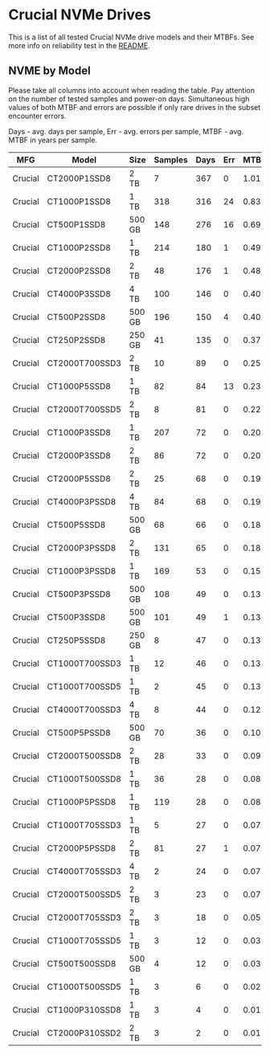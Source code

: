 Crucial NVMe Drives
===================

This is a list of all tested Crucial NVMe drive models and their MTBFs. See more
info on reliability test in the [README](https://github.com/linuxhw/SMART).

NVME by Model
------------

Please take all columns into account when reading the table. Pay attention on the
number of tested samples and power-on days. Simultaneous high values of both MTBF
and errors are possible if only rare drives in the subset encounter errors.

Days - avg. days per sample,
Err  - avg. errors per sample,
MTBF - avg. MTBF in years per sample.

| MFG       | Model              | Size   | Samples | Days  | Err   | MTBF |
|-----------|--------------------|--------|---------|-------|-------|------|
| Crucial   | CT2000P1SSD8       | 2 TB   | 7       | 367   | 0     | 1.01   |
| Crucial   | CT1000P1SSD8       | 1 TB   | 318     | 316   | 24    | 0.83   |
| Crucial   | CT500P1SSD8        | 500 GB | 148     | 276   | 16    | 0.69   |
| Crucial   | CT1000P2SSD8       | 1 TB   | 214     | 180   | 1     | 0.49   |
| Crucial   | CT2000P2SSD8       | 2 TB   | 48      | 176   | 1     | 0.48   |
| Crucial   | CT4000P3SSD8       | 4 TB   | 100     | 146   | 0     | 0.40   |
| Crucial   | CT500P2SSD8        | 500 GB | 196     | 150   | 4     | 0.40   |
| Crucial   | CT250P2SSD8        | 250 GB | 41      | 135   | 0     | 0.37   |
| Crucial   | CT2000T700SSD3     | 2 TB   | 10      | 89    | 0     | 0.25   |
| Crucial   | CT1000P5SSD8       | 1 TB   | 82      | 84    | 13    | 0.23   |
| Crucial   | CT2000T700SSD5     | 2 TB   | 8       | 81    | 0     | 0.22   |
| Crucial   | CT1000P3SSD8       | 1 TB   | 207     | 72    | 0     | 0.20   |
| Crucial   | CT2000P3SSD8       | 2 TB   | 86      | 72    | 0     | 0.20   |
| Crucial   | CT2000P5SSD8       | 2 TB   | 25      | 68    | 0     | 0.19   |
| Crucial   | CT4000P3PSSD8      | 4 TB   | 84      | 68    | 0     | 0.19   |
| Crucial   | CT500P5SSD8        | 500 GB | 68      | 66    | 0     | 0.18   |
| Crucial   | CT2000P3PSSD8      | 2 TB   | 131     | 65    | 0     | 0.18   |
| Crucial   | CT1000P3PSSD8      | 1 TB   | 169     | 53    | 0     | 0.15   |
| Crucial   | CT500P3PSSD8       | 500 GB | 108     | 49    | 0     | 0.13   |
| Crucial   | CT500P3SSD8        | 500 GB | 101     | 49    | 1     | 0.13   |
| Crucial   | CT250P5SSD8        | 250 GB | 8       | 47    | 0     | 0.13   |
| Crucial   | CT1000T700SSD3     | 1 TB   | 12      | 46    | 0     | 0.13   |
| Crucial   | CT1000T700SSD5     | 1 TB   | 2       | 45    | 0     | 0.13   |
| Crucial   | CT4000T700SSD3     | 4 TB   | 8       | 44    | 0     | 0.12   |
| Crucial   | CT500P5PSSD8       | 500 GB | 70      | 36    | 0     | 0.10   |
| Crucial   | CT2000T500SSD8     | 2 TB   | 28      | 33    | 0     | 0.09   |
| Crucial   | CT1000T500SSD8     | 1 TB   | 36      | 28    | 0     | 0.08   |
| Crucial   | CT1000P5PSSD8      | 1 TB   | 119     | 28    | 0     | 0.08   |
| Crucial   | CT1000T705SSD3     | 1 TB   | 5       | 27    | 0     | 0.07   |
| Crucial   | CT2000P5PSSD8      | 2 TB   | 81      | 27    | 1     | 0.07   |
| Crucial   | CT4000T705SSD3     | 4 TB   | 2       | 24    | 0     | 0.07   |
| Crucial   | CT2000T500SSD5     | 2 TB   | 3       | 23    | 0     | 0.07   |
| Crucial   | CT2000T705SSD3     | 2 TB   | 3       | 18    | 0     | 0.05   |
| Crucial   | CT1000T705SSD5     | 1 TB   | 3       | 12    | 0     | 0.03   |
| Crucial   | CT500T500SSD8      | 500 GB | 4       | 12    | 0     | 0.03   |
| Crucial   | CT1000T500SSD5     | 1 TB   | 3       | 6     | 0     | 0.02   |
| Crucial   | CT1000P310SSD8     | 1 TB   | 3       | 4     | 0     | 0.01   |
| Crucial   | CT2000P310SSD2     | 2 TB   | 3       | 2     | 0     | 0.01   |
